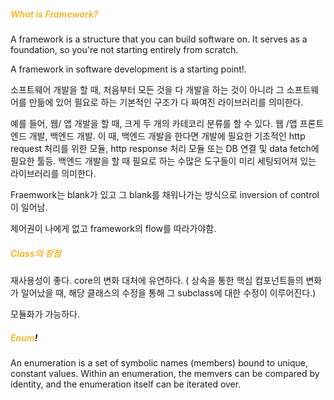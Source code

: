 
##### <span style='color:#f7b731'>What is Framework?</span>

A framework is a structure that you can build software on. It serves as a foundation, so you're not starting entirely from scratch.

A framework in software development is a starting point!.

소프트웨어 개발을 할 때, 처음부터 모든 것을 다 개발을 하는 것이 아니라 그 소프트웨어를 만듦에 있어 필요로 하는 기본적인 구조가 다 짜여진 라이브러리를 의미한다.

예를 들어, 웹/ 앱 개발을 할 때, 크게 두 개의 카테코리 분류를 할 수 있다. 웹 /앱 프론트엔드 개발, 백엔드 개발.
이 때, 백엔드 개발을 한다면 개발에 필요한 기초적인 http request 처리를 위한 모듈, http response 처리 모듈 또는 DB 연결 및 data fetch에 필요한 툴등. 
백엔드 개발을 할 때 필요로 하는 수많은 도구들이 미리 세팅되어져 있는 라이브러리를 의미한다.


Fraemwork는 blank가 있고 그 blank를 채워나가는 방식으로 inversion of control이 일어남.

제어권이 나에게 없고 framework의 flow를 따라가야함.


##### <span style='color:#f7b731'>Class의 장점</span>

재사용성이 좋다.
core의 변화 대처에 유연하다. ( 상속을 통한 핵심 컴포넌트들의 변화가 일어났을 때, 해당 클래스의 수정을 통해 그 subclass에 대한 수정이 이루어진다.)

모듈화가 가능하다.


##### <span style='color:#f7b731'>Enum</span>!

An enumeration is a set of symbolic names (members) bound to unique, constant values. Within an enumeration, the memvers can be compared by identity, and the enumeration itself can be iterated over.